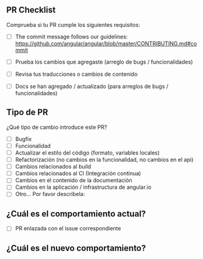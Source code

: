 ## PR Checklist
Comprueba si tu PR cumple los siguientes requisitos:

- [ ] The commit message follows our guidelines: https://github.com/angular/angular/blob/master/CONTRIBUTING.md#commit
- [ ] Prueba los cambios que agregaste (arreglo de bugs / funcionalidades)
- [ ] Revisa tus traducciones o cambios de contenido
- [ ] Docs se han agregado / actualizado (para arreglos de bugs / funcionalidades)


## Tipo de PR
¿Qué tipo de cambio introduce este PR?

<!-- Marca con una "x" las opciones que aplican. -->

- [ ] Bugfix
- [ ] Funcionalidad
- [ ] Actualizar el estilo del código (formato, variables locales)
- [ ] Refactorización (no cambios en la funcionalidad, no cambios en el api)
- [ ] Cambios relacionados al build
- [ ] Cambios relacionados al CI (Integración continua)
- [ ] Cambios en el contenido de la documentación
- [ ] Cambios en la aplicación / infrastructura de angular.io
- [ ] Otro... Por favor describela:

## ¿Cuál es el comportamiento actual?
<!-- Describe el comportamiento actual que está modificando o vincule a un problema relevante.

Marca con una "x" si la PR ya la enlazaste con el issue correspondiente
-->
- [ ] PR enlazada con el issue correspondiente


## ¿Cuál es el nuevo comportamiento?
<!--
Ejemplo: Archivo en inglés traducido al español
-->
[1]:https://github.com/angular-hispano/angular/issues/9
